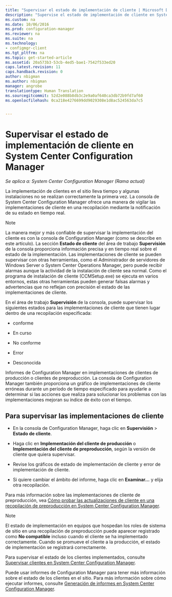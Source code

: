 ```yaml
---
title: "Supervisar el estado de implementación de cliente | Microsoft Docs"
description: "Supervise el estado de implementación de cliente en System Center Configuration Manager."
ms.custom: na
ms.date: 10/06/2016
ms.prod: configuration-manager
ms.reviewer: na
ms.suite: na
ms.technology:
- configmgr-client
ms.tgt_pltfrm: na
ms.topic: get-started-article
ms.assetid: 20a573b3-53cb-4ed5-bae1-7542f533ed20
caps.latest.revision: 11
caps.handback.revision: 0
author: nbigman
ms.author: nbigman
manager: angrobe
translationtype: Human Translation
ms.sourcegitcommit: 52d2e088b8db3c2e9a0af640ca3db72b9fd7af60
ms.openlocfilehash: 0ca218e4276699dd9029308e1d8ac524563da7c5


---
```

# <a name="how-to-monitor-client-deployment-status-in-system-center-configuration-manager"></a>Supervisar el estado de implementación de cliente en System Center Configuration Manager

*Se aplica a: System Center Configuration Manager (Rama actual)*

La implementación de clientes en el sitio lleva tiempo y algunas instalaciones no se realizan correctamente la primera vez. La consola de System Center Configuration Manager ofrece una manera de vigilar las implementaciones de cliente en una recopilación mediante la notificación de su estado en tiempo real.  

> [!NOTE]  
>  La manera mejor y más confiable de supervisar la implementación del cliente es con la consola de Configuration Manager (como se describe en este artículo). La sección **Estado de cliente** del área de trabajo **Supervisión** de la consola proporciona información precisa y en tiempo real sobre el estado de la implementación. Las implementaciones de cliente se pueden supervisar con otras herramientas, como el Administrador de servidores de Windows Server o System Center Operations Manager, pero puede recibir alarmas aunque la actividad de la instalación de cliente sea normal. Como el programa de instalación de cliente (CCMSetup.exe) se ejecuta en varios entornos, estas otras herramientas pueden generar falsas alarmas y advertencias que no reflejan con precisión el estado de las implementaciones de cliente.  

 En el área de trabajo **Supervisión** de la consola, puede supervisar los siguientes estados para las implementaciones de cliente que tienen lugar dentro de una recopilación especificada:  

-   conforme  

-   En curso  

-   No conforme  

-   Error  

-   Desconocida  

 Informes de Configuration Manager en implementaciones de clientes de producción o clientes de preproducción. La consola de Configuration Manager también proporciona un gráfico de implementaciones de cliente erróneas durante un período de tiempo especificado para ayudarle a determinar si las acciones que realiza para solucionar los problemas con las implementaciones mejoran su índice de éxito con el tiempo.  

## <a name="to-monitor-client-deployments"></a>Para supervisar las implementaciones de cliente  

-   En la consola de Configuration Manager, haga clic en **Supervisión** > **Estado de cliente**.  

-   Haga clic en **Implementación del cliente de producción** o **Implementación del cliente de preproducción**, según la versión de cliente que quiera supervisar.  

-   Revise los gráficos de estado de implementación de cliente y error de implementación de cliente.  

-   Si quiere cambiar el ámbito del informe, haga clic en **Examinar...** y elija otra recopilación.  

 Para más información sobre las implementaciones de cliente de preproducción, vea [Cómo probar las actualizaciones de cliente en una recopilación de preproducción en System Center Configuration Manager](../../../core/clients/manage/upgrade/test-client-upgrades.md).

 > [!NOTE]
 > El estado de implementación en equipos que hospedan los roles de sistema de sitio en una recopilación de preproducción puede aparecer registrado como **No compatible** incluso cuando el cliente se ha implementado correctamente. Cuando se promueve el cliente a la producción, el estado de implementación se registrará correctamente.   

 Para supervisar el estado de los clientes implementados, consulte [Supervisar clientes en System Center Configuration Manager](../../../core/clients/manage/monitor-clients.md).  

 Puede usar informes de Configuration Manager para tener más información sobre el estado de los clientes en el sitio. Para más información sobre cómo ejecutar informes, consulte [Generación de informes en System Center Configuration Manager](../../../core/servers/manage/reporting.md).  



<!--HONumber=Jan17_HO1-->


